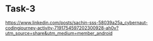 # Task-3
https://www.linkedin.com/posts/sachin-sss-58039a25a_cybernaut-codingjourney-activity-7191754597202300928-ah0v?utm_source=share&utm_medium=member_android
